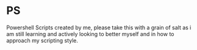 # PS
Powershell Scripts created by me, please take this with a grain of salt as i am still learning and actively looking to better myself and in how to approach my scripting style.
#

